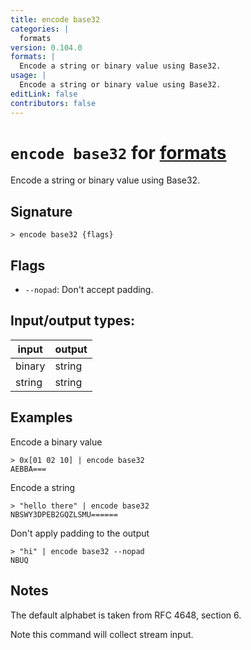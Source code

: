 ```yaml
---
title: encode base32
categories: |
  formats
version: 0.104.0
formats: |
  Encode a string or binary value using Base32.
usage: |
  Encode a string or binary value using Base32.
editLink: false
contributors: false
---
```

<!-- This file is automatically generated. Please edit the command in https://github.com/nushell/nushell instead. -->

# `encode base32` for [formats](/commands/categories/formats.md)

<div class='command-title'>Encode a string or binary value using Base32.</div>

## Signature

```> encode base32 {flags} ```

## Flags

 -  `--nopad`: Don't accept padding.


## Input/output types:

| input  | output |
| ------ | ------ |
| binary | string |
| string | string |
## Examples

Encode a binary value
```nu
> 0x[01 02 10] | encode base32
AEBBA===
```

Encode a string
```nu
> "hello there" | encode base32
NBSWY3DPEB2GQZLSMU======
```

Don't apply padding to the output
```nu
> "hi" | encode base32 --nopad
NBUQ
```

## Notes
The default alphabet is taken from RFC 4648, section 6.

Note this command will collect stream input.